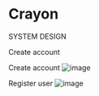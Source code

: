 # Crayon

SYSTEM DESIGN

Create account

Create account
![image](https://github.com/user-attachments/assets/2303fe0a-a930-46e5-8390-2e7ff6350ac6)

Register user
![image](https://github.com/user-attachments/assets/1b76f23a-e5a3-4b68-a9be-22c2a07a93b1)
